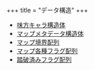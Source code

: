 +++
title = "データ構造"
+++

* [味方キャラ構造体](@/data-structure/hero/_index.md)
* [マップメタデータ構造体](@/data-structure/place-metadata/_index.md)
* [マップ境界配列](@/data-structure/place-boundarys/_index.md)
* [マップ各種フラグ配列](@/data-structure/place-flags/_index.md)
* [踏破済みフラグ配列](@/data-structure/automap/_index.md)
